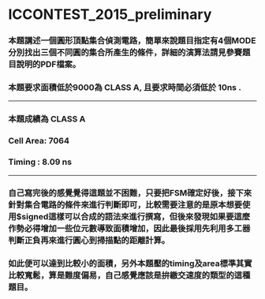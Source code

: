 # ICCONTEST_2015_preliminary
### 本題講述一個圓形頂點集合偵測電路，簡單來說題目指定有4個MODE分別找出三個不同圓的集合所產生的條件，詳細的演算法請見參賽題目說明的PDF檔案。
### 本題要求面積低於9000為 CLASS A, 且要求時間必須低於 10ns .
 

---
                                             
### 本題成績為 **CLASS A**   

### Cell Area: 7064
### Timing : 8.09 ns



---
### 自己寫完後的感覺覺得這題並不困難，只要把FSM確定好後，接下來針對集合電路的條件來進行判斷即可，比較需要注意的是原本想要使用$signed這樣可以合成的語法來進行撰寫，但後來發現如果要這麼作勢必得增加一些位元數導致面積增加，因此最後採用先利用多工器判斷正負再來進行圓心到掃描點的距離計算。
### 如此便可以達到比較小的面積，另外本題壓的timing及area標準其實比較寬鬆，算是難度偏易，自己感覺應該是拚繳交速度的類型的這種題目。
